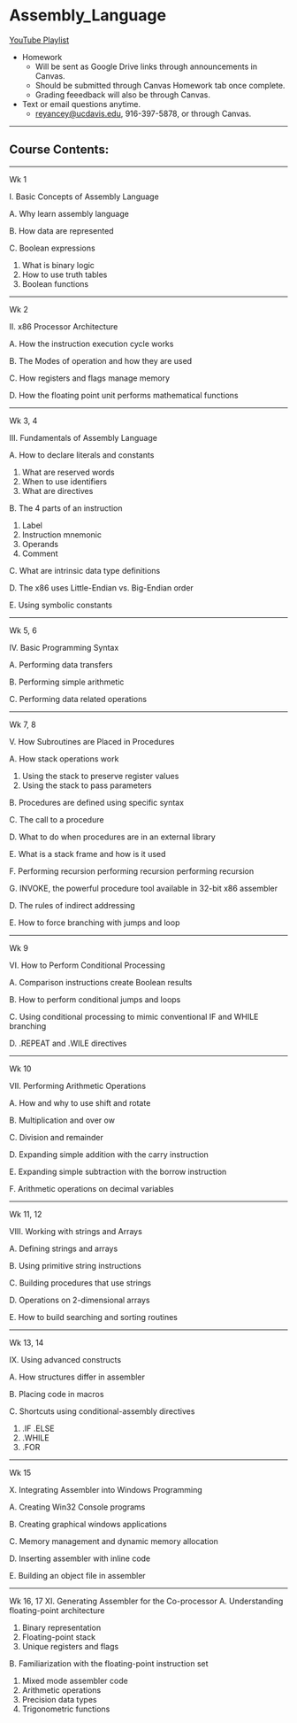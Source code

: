 # Assembly_Language

[YouTube Playlist](https://youtube.com/playlist?list=PLuGb0-rQ2tEwjdU9n39A21MR2CgJhckEe&si=9xec6u5pn0qHkhGw)
 
* Homework
  *  Will be sent as Google Drive links through announcements in Canvas.
  *  Should be submitted through Canvas Homework tab once complete.
  *  Grading feeedback will also be through Canvas.
* Text or email questions anytime.
  * reyancey@ucdavis.edu, 916-397-5878, or through Canvas.


----------------------------------------------------------------------
## Course Contents:
----------------------------------------------------------------------

Wk 1

I. Basic Concepts of Assembly Language

 A. Why learn assembly language
 
 B. How data are represented
 
 C. Boolean expressions
 
  1. What is binary logic
  2. How to use truth tables
  3. Boolean functions
   
----------------------------------------------------------------------

Wk 2

II. x86 Processor Architecture

A. How the instruction execution cycle works

B. The Modes of operation and how they are used

C. How registers and flags manage memory

D. How the floating point unit performs mathematical functions

---------------------------------------------------------------------- 

Wk 3, 4

III. Fundamentals of Assembly Language

A. How to declare literals and constants

1. What are reserved words
2. When to use identifiers
3. What are directives

B. The 4 parts of an instruction

1. Label
2. Instruction mnemonic
3. Operands
4. Comment

C. What are intrinsic data type definitions

D. The x86 uses Little-Endian vs. Big-Endian order

E. Using symbolic constants

----------------------------------------------------------------------
 
Wk 5, 6

IV. Basic Programming Syntax

A. Performing data transfers

B. Performing simple arithmetic

C. Performing data related operations

----------------------------------------------------------------------

Wk 7, 8 

V. How Subroutines are Placed in Procedures

A. How stack operations work

1. Using the stack to preserve register values
2. Using the stack to pass parameters

B. Procedures are defined using specific syntax

C. The call to a procedure

D. What to do when procedures are in an external library

E. What is a stack frame and how is it used

F. Performing recursion performing recursion performing recursion

G. INVOKE, the powerful procedure tool available in 32-bit x86 assembler

D. The rules of indirect addressing

E. How to force branching with jumps and loop

----------------------------------------------------------------------

Wk 9

VI. How to Perform Conditional Processing

A. Comparison instructions create Boolean results

B. How to perform conditional jumps and loops

C. Using conditional processing to mimic conventional IF and WHILE branching

D. .REPEAT and .WILE directives

----------------------------------------------------------------------

Wk 10

VII. Performing Arithmetic Operations

A. How and why to use shift and rotate

B. Multiplication and over ow

C. Division and remainder

D. Expanding simple addition with the carry instruction

E. Expanding simple subtraction with the borrow instruction

F. Arithmetic operations on decimal variables

----------------------------------------------------------------------

Wk 11, 12 

VIII. Working with strings and Arrays

A. Defining strings and arrays

B. Using primitive string instructions

C. Building procedures that use strings

D. Operations on 2-dimensional arrays

E. How to build searching and sorting routines

----------------------------------------------------------------------


Wk 13, 14

IX. Using advanced constructs

A. How structures differ in assembler

B. Placing code in macros

C. Shortcuts using conditional-assembly directives
1. .IF .ELSE
2. .WHILE
3. .FOR
  

----------------------------------------------------------------------

Wk 15 

X. Integrating Assembler into Windows Programming

A. Creating Win32 Console programs

B. Creating graphical windows applications

C. Memory management and dynamic memory allocation

D. Inserting assembler with inline code

E. Building an object file in assembler

----------------------------------------------------------------------


Wk 16, 17
XI. Generating Assembler for the Co-processor
A. Understanding floating-point architecture

1. Binary representation
2. Floating-point stack
3. Unique registers and flags

B. Familiarization with the floating-point instruction set

1. Mixed mode assembler code
2. Arithmetic operations
3. Precision data types
4. Trigonometric functions

